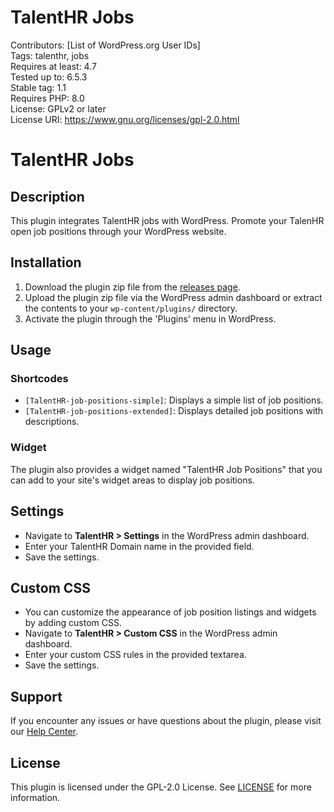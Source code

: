 # TalentHR Jobs
Contributors: [List of WordPress.org User IDs]  
Tags: talenthr, jobs  
Requires at least: 4.7  
Tested up to: 6.5.3  
Stable tag: 1.1  
Requires PHP: 8.0  
License: GPLv2 or later  
License URI: https://www.gnu.org/licenses/gpl-2.0.html  

# TalentHR Jobs

## Description

This plugin integrates TalentHR jobs with WordPress. Promote your TalenHR open job positions through your WordPress website.

## Installation

1. Download the plugin zip file from the [releases page](https://github.com/TalentHR/TalentHR-wordpress-jobs/releases).
2. Upload the plugin zip file via the WordPress admin dashboard or extract the contents to your `wp-content/plugins/` directory.
3. Activate the plugin through the 'Plugins' menu in WordPress.

## Usage

### Shortcodes

- `[TalentHR-job-positions-simple]`: Displays a simple list of job positions.
- `[TalentHR-job-positions-extended]`: Displays detailed job positions with descriptions.

### Widget

The plugin also provides a widget named "TalentHR Job Positions" that you can add to your site's widget areas to display job positions.

## Settings

- Navigate to **TalentHR >  Settings** in the WordPress admin dashboard.
- Enter your TalentHR Domain name in the provided field.
- Save the settings.

## Custom CSS

- You can customize the appearance of job position listings and widgets by adding custom CSS.
- Navigate to **TalentHR > Custom CSS** in the WordPress admin dashboard.
- Enter your custom CSS rules in the provided textarea.
- Save the settings.

## Support

If you encounter any issues or have questions about the plugin, please visit our [Help Center](https://help.talenthr.io/hc/en-us).

## License

This plugin is licensed under the GPL-2.0 License. See [LICENSE](https://github.com/TalentHR/TalentHR-wordpress-jobs/blob/v1.1/LICENSE) for more information.

